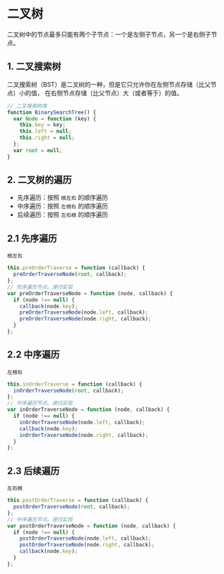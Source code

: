 # 二叉树

二叉树中的节点最多只能有两个子节点：一个是左侧子节点，另一个是右侧子节点。

## 1. 二叉搜索树

二叉搜索树（BST）是二叉树的一种，但是它只允许你在左侧节点存储（比父节点）小的值，
在右侧节点存储（比父节点）大（或者等于）的值。

```js
// 二叉搜索树类
function BinarySearchTree() {
  var Node = function (key) {
    this.key = key;
    this.left = null;
    this.right = null;
  };
  var root = null;
}
```

## 2. 二叉树的遍历

- 先序遍历：按照 `根左右` 的顺序遍历
- 中序遍历：按照 `左根右` 的顺序遍历
- 后续遍历：按照 `左右根` 的顺序遍历

## 2.1 先序遍历

`根左右`

```js
this.preOrderTraverse = function (callback) {
  preOrderTraverseNode(root, callback);
};
// 先序遍历节点。递归实现
var preOrderTraverseNode = function (node, callback) {
  if (node !== null) {
    callback(node.key);
    preOrderTraverseNode(node.left, callback);
    preOrderTraverseNode(node.right, callback);
  }
};
```

## 2.2 中序遍历

`左根右`

```js
this.inOrderTraverse = function (callback) {
  inOrderTraverseNode(root, callback);
};
// 中序遍历节点。递归实现
var inOrderTraverseNode = function (node, callback) {
  if (node !== null) {
    inOrderTraverseNode(node.left, callback);
    callback(node.key);
    inOrderTraverseNode(node.right, callback);
  }
};
```

## 2.3 后续遍历

`左右根`

```js
this.postOrderTraverse = function (callback) {
  postOrderTraverseNode(root, callback);
};
// 中序遍历节点。递归实现
var postOrderTraverseNode = function (node, callback) {
  if (node !== null) {
    postOrderTraverseNode(node.left, callback);
    postOrderTraverseNode(node.right, callback);
    callback(node.key);
  }
};
```
